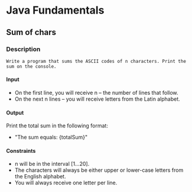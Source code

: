 # Java Fundamentals

## Sum of chars

### Description

    Write a program that sums the ASCII codes of n characters. Print the sum on the console. 

#### Input

- On the first line, you will receive n – the number of lines that follow.
- On the next n lines – you will receive letters from the Latin alphabet.

#### Output

Print the total sum in the following format:

- "The sum equals: {totalSum}"

#### Constraints

- n will be in the interval [1…20].
- The characters will always be either upper or lower-case letters from the English alphabet.
- You will always receive one letter per line.